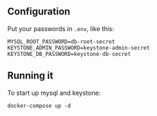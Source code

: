 ## Configuration

Put your passwords in `.env`, like this:

```
MYSQL_ROOT_PASSWORD=db-root-secret
KEYSTONE_ADMIN_PASSWORD=keystone-admin-secret
KEYSTONE_DB_PASSWORD=keystone-db-secret
```

## Running it

To start up mysql and keystone:

```
docker-compose up -d
```
